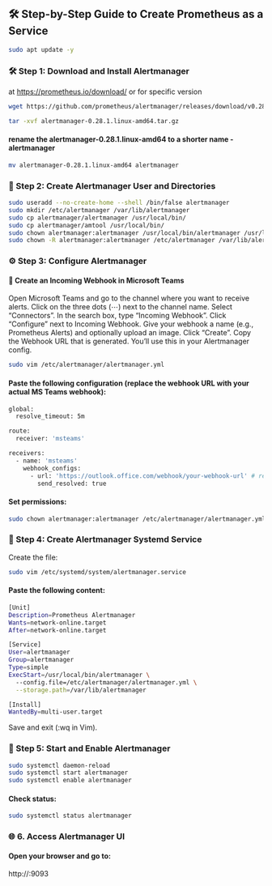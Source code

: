 ## 🛠️ Step-by-Step Guide to Create Prometheus as a Service  
```sh
sudo apt update -y
```
### 🛠️ Step 1: Download and Install Alertmanager
at https://prometheus.io/download/
or for specific version
```sh
wget https://github.com/prometheus/alertmanager/releases/download/v0.28.1/alertmanager-0.28.1.linux-amd64.tar.gz
```
```sh
tar -xvf alertmanager-0.28.1.linux-amd64.tar.gz
```
#### rename the alertmanager-0.28.1.linux-amd64 to a shorter name - alertmanager
```sh
mv alertmanager-0.28.1.linux-amd64 alertmanager
```

### 👤 Step 2: Create Alertmanager User and Directories
```sh
sudo useradd --no-create-home --shell /bin/false alertmanager
sudo mkdir /etc/alertmanager /var/lib/alertmanager
sudo cp alertmanager/alertmanager /usr/local/bin/
sudo cp alertmanager/amtool /usr/local/bin/
sudo chown alertmanager:alertmanager /usr/local/bin/alertmanager /usr/local/bin/amtool
sudo chown -R alertmanager:alertmanager /etc/alertmanager /var/lib/alertmanager
```

### ⚙️ Step 3: Configure Alertmanager

#### 🔗 Create an Incoming Webhook in Microsoft Teams
Open Microsoft Teams and go to the channel where you want to receive alerts.
Click on the three dots (⋯) next to the channel name.
Select “Connectors”.
In the search box, type “Incoming Webhook”.
Click “Configure” next to Incoming Webhook.
Give your webhook a name (e.g., Prometheus Alerts) and optionally upload an image.
Click “Create”.
Copy the Webhook URL that is generated. You’ll use this in your Alertmanager config.

```sh
sudo vim /etc/alertmanager/alertmanager.yml
```

#### Paste the following configuration (replace the webhook URL with your actual MS Teams webhook):

```sh
global:
  resolve_timeout: 5m

route:
  receiver: 'msteams'

receivers:
  - name: 'msteams'
    webhook_configs:
      - url: 'https://outlook.office.com/webhook/your-webhook-url' # replace the webhook URL with your actual MS Teams webhook 
        send_resolved: true
```

#### Set permissions:
```sh
sudo chown alertmanager:alertmanager /etc/alertmanager/alertmanager.yml
```

### 🧾 Step 4: Create Alertmanager Systemd Service
Create the file:
```sh
sudo vim /etc/systemd/system/alertmanager.service
```

#### Paste the following content:
```sh
[Unit]
Description=Prometheus Alertmanager
Wants=network-online.target
After=network-online.target

[Service]
User=alertmanager
Group=alertmanager
Type=simple
ExecStart=/usr/local/bin/alertmanager \
  --config.file=/etc/alertmanager/alertmanager.yml \
  --storage.path=/var/lib/alertmanager

[Install]
WantedBy=multi-user.target
```

Save and exit (:wq in Vim).

### 🚀 Step 5: Start and Enable Alertmanager
```sh
sudo systemctl daemon-reload
sudo systemctl start alertmanager
sudo systemctl enable alertmanager
```
#### Check status:
```sh
sudo systemctl status alertmanager
```

### 🌐 6. Access Alertmanager UI
#### Open your browser and go to:

http://<your-server-ip>:9093
